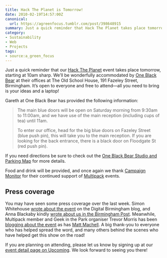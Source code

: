 ```yaml
---
title: Hack The Planet is Tomorrow!
date: 2010-02-19T14:57:00Z
canonical:
  url: https://agreenfocus.tumblr.com/post/398648915
summary: Just a quick reminder that Hack The Planet takes place tomorrow, starting at 10am.
category:
- Sustainability
- Web
- Projects
tags:
- source:a_green_focus
---
```

Just a quick reminder that our [Hack The Planet][1] event takes place tomorrow, starting at 10am sharp. We’ll be wonderfully accommodated by [One Black Bear][2] at their offices at The Old School House, 191 Fazeley Street, Birmingham. It’s open to everyone and free to attend—all you need to bring is your ideas and a laptop!

Gareth at One Black Bear has provided the following information:

> The main blue doors will be open on Saturday morning from 9:30am to 11:00am, and we have use of the main reception (including cups of tea) until 11am.
>
> To enter our office, head for the big blue doors on Fazeley Street (blue push pin), this will take you to the main reception. If you are looking for the back entrance, there is a black door on Floodgate St (red push pin).

If you need directions be sure to check out the [One Black Bear Studio and Parking Map][3] for more details.

Food and drink will be provided, and once again we thank [Campaign Monitor][4] for their continued support of [Multipack][5] events.

## Press coverage

You may have seen some press coverage over the last week. Simon Whitehouse [wrote about the event][6] on the Digital Birmingham blog, and Anna Blackaby kindly [wrote about us in the Birmingham Post][7]. Meanwhile, Multipack member and Geek in the Park organiser Trevor Morris has been [blogging about the event][8] as has [Matt Machell][9]. A big thank-you to everyone who has helped spread the word, and many others behind the scenes who have helped get this show on the road!

If you are planning on attending, please let us know by signing up at our [event detail page on Upcoming][1]. We look forward to seeing you there!

[1]: http://archive.upcoming.org/event/5259221/
[2]: http://www.oneblackbear.com/
[3]: https://www.google.com/maps/d/viewer?mid=1_Mhev_wGZxF7dTlsGmX2n1tCHQo&hl=en
[4]: https://www.campaignmonitor.com
[5]: https://multipack.co.uk
[6]: http://www.digitalbirmingham.co.uk/blog/multipack-hack-the-planet
[7]: https://web.archive.org/web/20100221072053/http://www.birminghampost.net/birmingham-business/birmingham-business-news/creative-industries-news/2010/02/15/green-minded-web-experts-urged-to-join-climate-change-hack-day-65233-25839030/
[8]: https://trovster.com/blog/2010/02/multipack-presents-hack-the-planet
[9]: https://eclecticdreams.com/blog/what-would-you-build-to-save-the-planet
